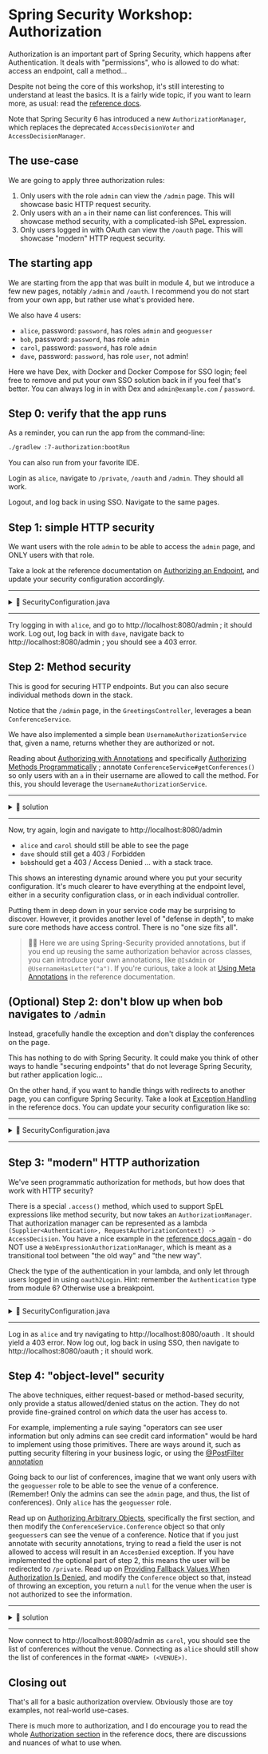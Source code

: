 # Spring Security Workshop: Authorization

Authorization is an important part of Spring Security, which happens after Authentication. It deals
with "permissions", who is allowed to do what: access an endpoint, call a method...

Despite not being the core of this workshop, it's still interesting to understand at least the
basics. It is a fairly wide topic, if you want to learn more, as usual: read the
[reference docs](https://docs.spring.io/spring-security/reference/servlet/authorization/index.html).

Note that Spring Security 6 has introduced a new `AuthorizationManager`, which replaces the
deprecated `AccessDecisionVoter` and `AccessDecisionManager`.

## The use-case

We are going to apply three authorization rules:

1. Only users with the role `admin` can view the `/admin` page. This will showcase basic HTTP
   request security.
2. Only users with an `a` in their name can list conferences. This will showcase method security,
   with a complicated-ish SPeL expression.
3. Only users logged in with OAuth can view the `/oauth` page. This will showcase "modern" HTTP
   request security.

## The starting app

We are starting from the app that was built in module 4, but we introduce a few new pages, notably
`/admin` and `/oauth`. I recommend you do not start from your own app, but rather use what's
provided here.

We also have 4 users:

- `alice`, password: `password`, has roles `admin` and `geoguesser`
- `bob`, password: `password`, has role `admin`
- `carol`, password: `password`, has role `admin`
- `dave`, password: `password`, has role `user`, not admin!

Here we have Dex, with Docker and Docker Compose for SSO login; feel free to remove and put your own
SSO solution back in if you feel that's better. You can always log in in with Dex and
`admin@example.com` / `password`.

## Step 0: verify that the app runs

As a reminder, you can run the app from the command-line:

```bash
./gradlew :7-authorization:bootRun
```

You can also run from your favorite IDE.

Login as `alice`, navigate to `/private`, `/oauth` and `/admin`. They should all work.

Logout, and log back in using SSO. Navigate to the same pages.

## Step 1: simple HTTP security

We want users with the role `admin` to be able to access the `admin` page, and ONLY users with that role.

Take a look at the reference documentation on
[Authorizing an Endpoint](https://docs.spring.io/spring-security/reference/servlet/authorization/authorize-http-requests.html#authorizing-endpoints),
and update your security configuration accordingly.

---

<details>

<summary>📖 SecurityConfiguration.java</summary>

```java
public class SecurityConfiguration {

    // ...

    @Bean
    public SecurityFilterChain securityFilterChain(HttpSecurity http) throws Exception {
        return http
                .authorizeHttpRequests(authorize -> {
                    // ...
                    authorize.requestMatchers("/admin").hasRole("admin");
                    authorize.anyRequest().authenticated();
                })
                // ...
                .build();
    }

    // ...
}
```

</details>

---

Try logging in with `alice`, and go to http://localhost:8080/admin ; it should work. Log out, log
back in with `dave`, navigate back to http://localhost:8080/admin ; you should see a 403 error.

## Step 2: Method security

This is good for securing HTTP endpoints. But you can also secure individual methods down in the
stack.

Notice that the `/admin` page, in the `GreetingsController`, leverages a bean `ConferenceService`.

We have also implemented a simple bean `UsernameAuthorizationService` that, given a name, returns
whether they are authorized or not.

Reading about
[Authorizing with Annotations](https://docs.spring.io/spring-security/reference/servlet/authorization/method-security.html#authorizing-with-annotations)
and specifically
[Authorizing Methods Programmatically](https://docs.spring.io/spring-security/reference/servlet/authorization/method-security.html#use-programmatic-authorization)
; annotate `ConferenceService#getConferences()` so only users with an `a` in their username are
allowed to call the method. For this, you should leverage the `UsernameAuthorizationService`.

---

<details>

<summary>📖 solution</summary>

ConferenceService.java:

```java

@Component
public class ConferenceService {

    @PreAuthorize("@usernameAuthorizationService.isAuthorized(authentication.name)")
    public Collection<Conference> getConferences() {
        // ...
    }

}
```

SecurityConfiguration.java:

```java

@Configuration
@EnableWebSecurity
@EnableMethodSecurity // <-- don't forget to enable method security
public class SecurityConfiguration {

    // ...

}
```

</details>

---

Now, try again, login and navigate to http://localhost:8080/admin

- `alice` and `carol` should still be able to see the page
- `dave` should still get a 403 / Forbidden
- `bob`should get a 403 / Access Denied ... with a stack trace.

This shows an interesting dynamic around where you put your security configuration. It's much
clearer to have everything at the endpoint level, either in a security configuration class, or in
each individual controller.

Putting them in deep down in your service code may be surprising to discover. However, it provides
another level of "defense in depth", to make sure core methods have access control. There is no "one
size fits all".

> 🧑‍🔬 Here we are using Spring-Security provided annotations, but if you end up reusing the same authorization
> behavior across classes, you can introduce your own annotations, like `@IsAdmin` or `@UsernameHasLetter("a")`.
> If you're curious, take a look
> at [Using Meta Annotations](https://docs.spring.io/spring-security/reference/6.4/servlet/authorization/method-security.html#meta-annotations)
> in the reference documentation.

## (Optional) Step 2: don't blow up when bob navigates to `/admin`

Instead, gracefully handle the exception and don't display the conferences on the page.

This has nothing to do with Spring Security. It could make you think of other ways to handle
"securing endpoints" that do not leverage Spring Security, but rather application logic...

On the other hand, if you want to handle things with redirects to another page, you can configure Spring Security.
Take a look
at [Exception Handling](https://docs.spring.io/spring-security/reference/servlet/architecture.html#servlet-exceptiontranslationfilter)
in the reference docs. You can update your security configuration like so:

---

<details>

<summary>📖 SecurityConfiguration.java</summary>

```java
public class SecurityConfiguration {

    // ...

    @Bean
    public SecurityFilterChain securityFilterChain(HttpSecurity http) throws Exception {
        return http
                // ...
                .exceptionHandling(exceptions -> {
                    exceptions.accessDeniedHandler((request, response, accessDeniedException) -> {
                        response.sendRedirect("/private");
                    });
                })
                .build();
    }

    // ...
}
```

</details>

---

## Step 3: "modern" HTTP authorization

We've seen programmatic authorization for methods, but how does that work with HTTP security?

There is a special `.access()` method, which used to support SpEL expressions like method security,
but now takes an `AuthorizationManager`. That authorization manager can be represented as a lambda
`(Supplier<Authentication>, RequestAuthorizationContext) -> AccessDecision`. You have a nice example
in the
[reference docs again](https://docs.spring.io/spring-security/reference/servlet/authorization/authorize-http-requests.html#_migrating_expressions) -
do NOT use a `WebExpressionAuthorizationManager`, which is meant as a transitional tool between "the
old way" and "the new way".

Check the type of the authentication in your lambda, and only let through users logged in using
`oauth2Login`. Hint: remember the `Authentication` type from module 6? Otherwise use a breakpoint.

---

<details>

<summary>📖 SecurityConfiguration.java</summary>

```java
public class SecurityConfiguration {

    // ...

    @Bean
    public SecurityFilterChain securityFilterChain(HttpSecurity http) throws Exception {
        return http
                .authorizeHttpRequests(authorize -> {
                    // ...
                    authorize.requestMatchers("/oauth").access(
                            (authSupplier, context) -> {
                                Authentication authentication = authSupplier.get();
                                return new AuthorizationDecision(
                                        authentication instanceof OAuth2LoginAuthenticationToken);
                            });
                    authorize.anyRequest().authenticated();
                })
                // ...
                .build();
    }

    // ...
}
```

</details>

---

Log in as `alice` and try navigating to http://localhost:8080/oauth . It should yield a 403 error.
Now log out, log back in using SSO, then navigate to http://localhost:8080/oauth ; it should work.

## Step 4: "object-level" security

The above techniques, either request-based or method-based security, only provide a status allowed/denied
status on the action. They do not provide fine-grained control on _which_ data the user has access to.

For example, implementing a rule saying "operators can see user information but only admins can see credit
card information" would be hard to implement using those primitives. There are ways around it, such as
putting security filtering in your business logic, or using
the [@PostFilter annotation](https://docs.spring.io/spring-security/reference/servlet/authorization/method-security.html#use-postfilter)

Going back to our list of conferences, imagine that we want only users with the `geoguesser` role to be
able to see the venue of a conference. (Remember! Only the admins can see the `admin` page, and thus, the
list of conferences). Only `alice` has the `geoguesser` role.

Read up
on [Authorizing Arbitrary Objects](https://docs.spring.io/spring-security/reference/servlet/authorization/method-security.html#authorize-object),
specifically the first section, and then modify the `ConferenceService.Conference` object so that only `geoguesser`s can
see the venue of a conference. Notice that if you just annotate with security annotations, trying to read a field the
user is not allowed to access will result in an `AccesDenied` exception. If you have implemented the optional part of
step 2, this means the user will be redirected to `/private`. Read up
on [Providing Fallback Values When Authorization Is Denied](https://docs.spring.io/spring-security/reference/servlet/authorization/method-security.html#fallback-values-authorization-denied),
and modify the `Conference` object so that, instead of throwing an exception, you return a `null` for the venue when the
user is not authorized to see the information.

---

<details>

<summary>📖 solution</summary>

ConferenceService.java:

```java

@Component
public class ConferenceService {

    // ...
    public static class Conference {
        private final String name;

        private final String venue;

        public Conference(String name, String venue) {
            this.name = name;
            this.venue = venue;
        }

        public String getName() {
            return name;
        }

        @PreAuthorized("hasRole('geoguesser')")
        // Notice that we use a NullValueHandler.class, which we must create
        @HandleAuthorizationDenied(handlerClass = NullValueHandler.class)
        public String getVenue() {
            return venue;
        }
    }

}
```

Create a `NullValueHandler.java` and expose it as a bean, for example with `@Component`:

```java

@Component
class NullValueHandler implements MethodAuthorizationDeniedHandler {

    @Override
    public Object handleDeniedInvocation(MethodInvocation methodInvocation, AuthorizationResult authorizationResult) {
        // If the access is denied, return null.
        // You have access to the MethodInvocation, so you could apply specific return values based on the parameters
        // passed to the original method.
        return null;
    }

}
```

</details>

---

Now connect to http://localhost:8080/admin as `carol`, you should see the list of conferences without the venue.
Connecting as `alice` should still show the list of conferences in the format `<NAME> (<VENUE>)`.

## Closing out

That's all for a basic authorization overview. Obviously those are toy examples, not real-world use-cases.

There is much more to authorization, and I do encourage you to read the
whole [Authorization section](https://docs.spring.io/spring-security/reference/servlet/authorization/index.html) in the
reference docs, there are discussions and nuances of what to use when.
